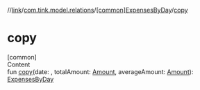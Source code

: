 //[link](../../index.md)/[com.tink.model.relations](../index.md)/[[common]ExpensesByDay](index.md)/[copy](copy.md)



# copy  
[common]  
Content  
fun [copy](copy.md)(date: <ERROR CLASS>, totalAmount: [Amount](../../com.tink.model.misc/[common]-amount/index.md), averageAmount: [Amount](../../com.tink.model.misc/[common]-amount/index.md)): [ExpensesByDay](index.md)  



